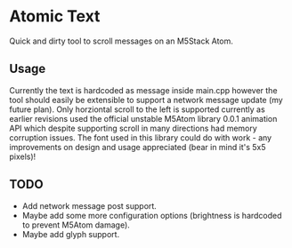 # Atomic Text
Quick and dirty tool to scroll messages on an M5Stack Atom.

## Usage
Currently the text is hardcoded as message inside main.cpp however the tool should easily be
extensible to support a network message update (my future plan).
Only horziontal scroll to the left is supported currently as earlier revisions used the
official unstable M5Atom library 0.0.1 animation API which despite supporting scroll in many 
directions had memory corruption issues.
The font used in this library could do with work - any improvements on design and usage 
appreciated (bear in mind it's 5x5 pixels)!

## TODO
- Add network message post support.
- Maybe add some more configuration options (brightness is hardcoded to prevent M5Atom damage).
- Maybe add glyph support.
